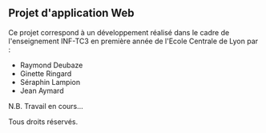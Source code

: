 ## Projet d'application Web

Ce projet correspond à un développement réalisé dans le cadre de l'enseignement INF-TC3 en première année de l'Ecole Centrale de Lyon par :

- Raymond Deubaze
- Ginette Ringard
- Séraphin Lampion 
- Jean Aymard

N.B. Travail en cours...

Tous droits réservés.
